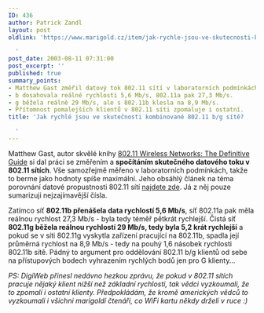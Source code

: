 ```yaml
---
ID: 436
author: Patrick Zandl
layout: post
oldlink: 'https://www.marigold.cz/item/jak-rychle-jsou-ve-skutecnosti-kombinovane-802-11-b-g-site

  '
post_date: 2003-08-11 07:31:00
post_excerpt: ''
published: true
summary_points:
- Matthew Gast změřil datový tok 802.11 sítí v laboratorních podmínkách.
- b dosahovala reálné rychlosti 5,6 Mb/s, 802.11a pak 27,3 Mb/s.
- g běžela reálně 29 Mb/s, ale s 802.11b klesla na 8,9 Mb/s.
- Přítomnost pomalejších klientů v 802.11 síti zpomaluje i ostatní.
title: 'Jak rychlé jsou ve skutečnosti kombinované 802.11 b/g sítě?

  '
---
```


<p>
Matthew Gast, autor skvělé knihy <A href="http://www.oreilly.com/catalog/802dot11/">802.11 Wireless Networks: The Definitive Guide</A>&#160;si dal práci se změřením a <STRONG>spočítáním skutečného datového toku v 802.11 sítích</STRONG>. Vše samozřejmě měřeno v laboratorních podmínkách, takže to berme jako hodnoty spíše maximální. Jeho obsáhlý článek na téma porovnání datové propustnosti 802.11 sítí <A href="http://www.oreillynet.com/pub/a/wireless/2003/08/08/wireless_throughput.html" target=_blank>najdete zde</A>. Já z něj pouze sumarizuji nejzajímavější čísla. </p>

<p>
Zatímco síť <STRONG>802.11b přenášela data rychlostí 5,6 Mb/s</STRONG>, síť 802.11a pak měla reálnou rychlost 27,3 Mb/s - byla tedy téměř pětkrát rychlejší. Čistá síť <STRONG>802.11g běžela reálnou rychlostí 29 Mb/s, tedy byla 5,2 krát rychlejší</STRONG> a pokud se v síti 802.11g vyskytla zařízení pracující na 802.11b, spadla její průměrná rychlost na 8,9 Mb/s - tedy&#160;na pouhý 1,6 násobek rychlosti 802.11b sítě. Pádný to argument pro oddělování 802.11 b/g klientů od sebe na přístupových bodech vyhrazením rychlých bodů jen pro G klienty...</p>

<p>
<EM>PS: DigiWeb přinesl nedávno hezkou zprávu, že pokud v 802.11 sítích pracuje nějaký klient nižší než základní rychlostí, tak vědci vyzkoumali, že to zpomalí i ostatní klienty. Předpokládám, že kromě amerických vědců to vyzkoumali i všichni marigoldí čtenáři, co WiFi kartu někdy drželi v ruce :)</EM></p>